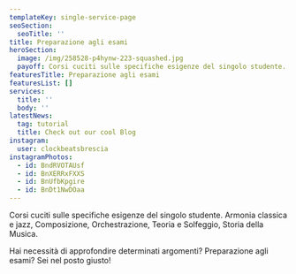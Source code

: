 ```yaml
---
templateKey: single-service-page
seoSection:
  seoTitle: ''
title: Preparazione agli esami
heroSection:
  image: /img/258528-p4hynw-223-squashed.jpg
  payoff: Corsi cuciti sulle specifiche esigenze del singolo studente.
featuresTitle: Preparazione agli esami
featuresList: []
services:
  title: ''
  body: ''
latestNews:
  tag: tutorial
  title: Check out our cool Blog
instagram:
  user: clockbeatsbrescia
instagramPhotos:
  - id: BndRVOTAUsf
  - id: BnXERRxFXXS
  - id: BnUfbKpgire
  - id: BnDt1NwDOaa
---
```

Corsi cuciti sulle specifiche esigenze del singolo studente. Armonia classica e jazz, Composizione, Orchestrazione, Teoria e Solfeggio, Storia della Musica. 

Hai necessità di approfondire determinati argomenti? Preparazione agli esami? Sei nel posto giusto!
